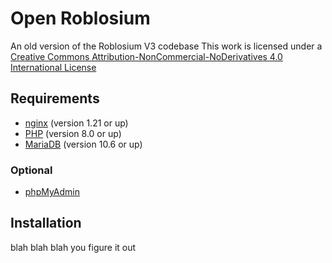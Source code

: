 # Open Roblosium
An old version of the Roblosium V3 codebase
This work is licensed under a [Creative Commons Attribution-NonCommercial-NoDerivatives 4.0 International License](http://creativecommons.org/licenses/by-nc-nd/4.0/)
## Requirements
- [nginx](https://nginx.org/en/download.html) (version 1.21 or up)
- [PHP](https://www.php.net/downloads) (version 8.0 or up)
- [MariaDB](https://mariadb.org/download/) (version 10.6 or up)
### Optional
- [phpMyAdmin](https://www.phpmyadmin.net/downloads/)
## Installation
blah blah blah you figure it out